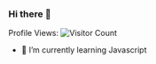 ### Hi there 👋
Profile Views: ![Visitor Count](https://profile-counter.glitch.me/ArcaneAkshay/count.svg)
- 🌱 I’m currently learning Javascript
